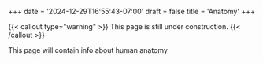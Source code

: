 +++
date = '2024-12-29T16:55:43-07:00'
draft = false
title = 'Anatomy'
+++

{{< callout type="warning" >}}
  This page is still under construction.
{{< /callout >}}

This page will contain info about human anatomy

